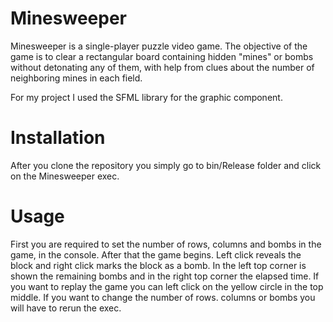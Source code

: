 # Minesweeper

Minesweeper is a single-player puzzle video game. The objective of the game is to clear a rectangular board containing hidden "mines" or bombs without detonating any of them, with help from clues about the number of neighboring mines in each field.

For my project I used the SFML library for the graphic component.

# Installation

After you clone the repository you simply go to  bin/Release folder and click on the Minesweeper exec.

# Usage

First you are required to set the number of rows, columns and bombs in the game, in the console. After that the game begins. Left click reveals the block and right click marks the block as a bomb. In the left top corner is shown the remaining bombs and in the right top corner the elapsed time. If you want to replay the game you can left click on the yellow circle in the top middle. If you want to change the number of rows. columns or bombs you will have to rerun the exec.
